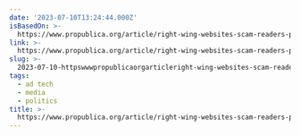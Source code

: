 ```yaml
---
date: '2023-07-10T13:24:44.000Z'
isBasedOn: >-
  https://www.propublica.org/article/right-wing-websites-scam-readers-phony-celebrity-pitches?taid=64ab82d59a855900014a2023
link: >-
  https://www.propublica.org/article/right-wing-websites-scam-readers-phony-celebrity-pitches?taid=64ab82d59a855900014a2023
slug: >-
  2023-07-10-httpswwwpropublicaorgarticleright-wing-websites-scam-readers-phony-celebrity-pitchestaid64ab82d59a855900014a2023
tags:
  - ad tech
  - media
  - politics
title: >-
  https://www.propublica.org/article/right-wing-websites-scam-readers-phony-celebrity-pitches?taid=64ab82d59a855900014a2023
---
```


